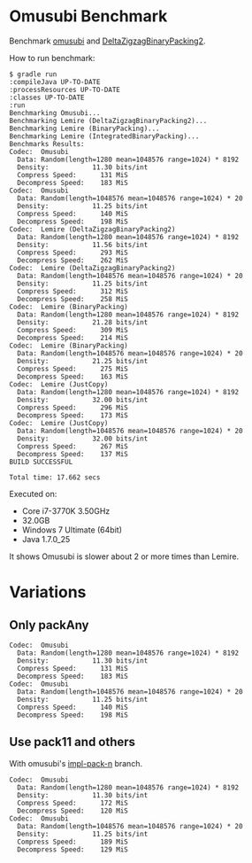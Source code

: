 # Omusubi Benchmark

Benchmark [omusubi](https://github.com/koron/omusubi) and [DeltaZigzagBinaryPacking2](https://github.com/koron/JavaFastPFOR).

How to run benchmark:

```
$ gradle run
:compileJava UP-TO-DATE
:processResources UP-TO-DATE
:classes UP-TO-DATE
:run
Benchmarking Omusubi...
Benchmarking Lemire (DeltaZigzagBinaryPacking2)...
Benchmarking Lemire (BinaryPacking)...
Benchmarking Lemire (IntegratedBinaryPacking)...
Benchmarks Results:
Codec:  Omusubi
  Data: Random(length=1280 mean=1048576 range=1024) * 8192
  Density:           11.30 bits/int
  Compress Speed:      131 MiS
  Decompress Speed:    183 MiS
Codec:  Omusubi
  Data: Random(length=1048576 mean=1048576 range=1024) * 20
  Density:           11.25 bits/int
  Compress Speed:      140 MiS
  Decompress Speed:    198 MiS
Codec:  Lemire (DeltaZigzagBinaryPacking2)
  Data: Random(length=1280 mean=1048576 range=1024) * 8192
  Density:           11.56 bits/int
  Compress Speed:      293 MiS
  Decompress Speed:    262 MiS
Codec:  Lemire (DeltaZigzagBinaryPacking2)
  Data: Random(length=1048576 mean=1048576 range=1024) * 20
  Density:           11.25 bits/int
  Compress Speed:      312 MiS
  Decompress Speed:    258 MiS
Codec:  Lemire (BinaryPacking)
  Data: Random(length=1280 mean=1048576 range=1024) * 8192
  Density:           21.28 bits/int
  Compress Speed:      309 MiS
  Decompress Speed:    214 MiS
Codec:  Lemire (BinaryPacking)
  Data: Random(length=1048576 mean=1048576 range=1024) * 20
  Density:           21.25 bits/int
  Compress Speed:      275 MiS
  Decompress Speed:    163 MiS
Codec:  Lemire (JustCopy)
  Data: Random(length=1280 mean=1048576 range=1024) * 8192
  Density:           32.00 bits/int
  Compress Speed:      296 MiS
  Decompress Speed:    173 MiS
Codec:  Lemire (JustCopy)
  Data: Random(length=1048576 mean=1048576 range=1024) * 20
  Density:           32.00 bits/int
  Compress Speed:      267 MiS
  Decompress Speed:    137 MiS
BUILD SUCCESSFUL

Total time: 17.662 secs
```

Executed on:

*   Core i7-3770K 3.50GHz
*   32.0GB
*   Windows 7 Ultimate (64bit)
*   Java 1.7.0\_25

It shows Omusubi is slower about 2 or more times than Lemire.

# Variations

## Only packAny 

```
Codec:  Omusubi
  Data: Random(length=1280 mean=1048576 range=1024) * 8192
  Density:           11.30 bits/int
  Compress Speed:      131 MiS
  Decompress Speed:    183 MiS
Codec:  Omusubi
  Data: Random(length=1048576 mean=1048576 range=1024) * 20
  Density:           11.25 bits/int
  Compress Speed:      140 MiS
  Decompress Speed:    198 MiS
```

## Use pack11 and others

With omusubi's [impl-pack-n](https://github.com/koron/omusubi/tree/impl-pack-n) branch.

```
Codec:  Omusubi
  Data: Random(length=1280 mean=1048576 range=1024) * 8192
  Density:           11.30 bits/int
  Compress Speed:      172 MiS
  Decompress Speed:    120 MiS
Codec:  Omusubi
  Data: Random(length=1048576 mean=1048576 range=1024) * 20
  Density:           11.25 bits/int
  Compress Speed:      189 MiS
  Decompress Speed:    129 MiS
```
